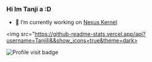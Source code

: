 ### Hi Im Tanji a :D

- 🔧 I’m currently working on [Nexus Kernel](https://github.com/projects-nexus)

<img src="https://github-readme-stats.vercel.app/api?username=TanjiIi&&show_icons=true&theme=dark>

![Profile visit badge](https://komarev.com/ghpvc/?username=TanjiIi&label=PROFILE+VIEWS&color=red&style=square)


